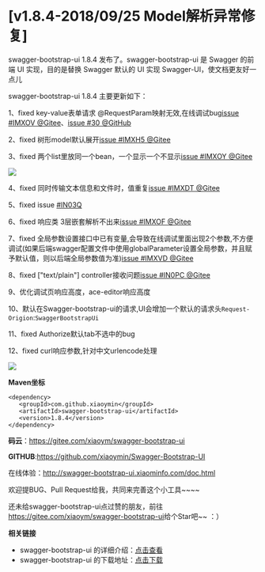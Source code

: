 # [v1.8.4-2018/09/25 Model解析异常修复]

swagger-bootstrap-ui 1.8.4 发布了。swagger-bootstrap-ui 是 Swagger 的前端 UI 实现，目的是替换 Swagger 默认的 UI 实现 Swagger-UI，使文档更友好一点儿

swagger-bootstrap-ui 1.8.4 主要更新如下：

1、fixed key-value表单请求 @RequestParam映射无效,在线调试bug[issue #IMXOV @Gitee](https://gitee.com/xiaoym/swagger-bootstrap-ui/issues/IMXOV)、[issue #30 @GitHub](https://github.com/xiaoymin/Swagger-Bootstrap-UI/issues/30)

2、fixed 树形model默认展开[issue #IMXH5 @Gitee](https://gitee.com/xiaoym/swagger-bootstrap-ui/issues/IMXH5)

3、fixed 两个list里放同一个bean，一个显示一个不显示[issue #IMXOY @Gitee](https://gitee.com/xiaoym/swagger-bootstrap-ui/issues/IMXOY)

![](/images/blog/swagger-bootstrap-ui-1.8.4-issue/list-bean.png)

4、fixed 同时传输文本信息和文件时，值重复[issue #IMXDT @Gitee](https://gitee.com/xiaoym/swagger-bootstrap-ui/issues/IMXDT)

5、fixed issue [#IN03Q](https://gitee.com/xiaoym/swagger-bootstrap-ui/issues/IN03Q)

6、fixed 响应类 3层嵌套解析不出来[issue #IMXOF @Gitee](https://gitee.com/xiaoym/swagger-bootstrap-ui/issues/IMXOF)

7、fixed 全局参数设置接口中已有变量,会导致在线调试里面出现2个参数,不方便调试(如果后端swagger配置文件中使用globalParameter设置全局参数，并且赋予默认值，则以后端全局参数值为准)[issue #IMXVD @Gitee](https://gitee.com/xiaoym/swagger-bootstrap-ui/issues/IMXVD)

8、fixed ["text/plain"] controller接收问题[issue #IN0PC @Gitee](https://gitee.com/xiaoym/swagger-bootstrap-ui/issues/IN0PC)

9、优化调试页响应高度，ace-editor响应高度

10、默认在Swagger-bootstrap-ui的请求,UI会增加一个默认的请求头`Request-Origion`:`SwaggerBootstrapUi`

11、fixed Authorize默认tab不选中的bug

12、fixed curl响应参数,针对中文urlencode处理

![](/images/blog/swagger-bootstrap-ui-1.8.4-issue/urlencode.png)



**Maven坐标**

```
<dependency>
   <groupId>com.github.xiaoymin</groupId>
   <artifactId>swagger-bootstrap-ui</artifactId>
   <version>1.8.4</version>
</dependency>
```

**码云**：<https://gitee.com/xiaoym/swagger-bootstrap-ui>

**GITHUB**:<https://github.com/xiaoymin/Swagger-Bootstrap-UI>

在线体验：<http://swagger-bootstrap-ui.xiaominfo.com/doc.html>

欢迎提BUG、Pull Request给我，共同来完善这个小工具~~~~

还未给swagger-bootstrap-ui点过赞的朋友，前往<https://gitee.com/xiaoym/swagger-bootstrap-ui>给个Star吧~~ ：）

**相关链接**

- swagger-bootstrap-ui 的详细介绍：[点击查看](https://www.oschina.net/p/swagger-bootstrap-ui)
- swagger-bootstrap-ui 的下载地址：[点击下载](https://git.oschina.net/xiaoym/swagger-bootstrap-ui/releases)